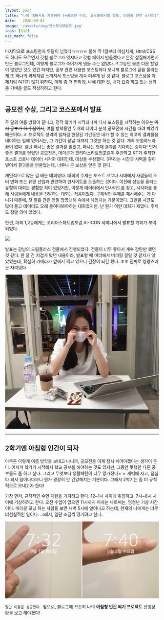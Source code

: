 ```yaml
---
layout: post
title: "나에 대해서도 기록하자 (+공모전 수상, 코스포에서의 발표, 아침형 인간 스타트)"
date:   2020-09-02
image: '/assets/img/코스포%20발표.jpg'
tags: [일상]
use_math: false
---
```


마지막으로 포스팅한지 두달이 넘었다ㅠㅠㅠㅠ 올해 딱 1월부터 야심차게, Html/CSS도 하나도 모르면서 깃헙 블로그가 멋지다고 깃헙 페이지 만들겠다고 온갖 삽질해가면서 만든 블로그인데, 이렇게 블로그가 죽어가게 냅둘 수는 없었다..!! 그동안 물론 다른 할일이 많았던 것도 있긴 하지만, 공부 관련 내용만 포스팅하다 보니까 블로그에 글을 올리는게 또 하나의 과제처럼 느껴져서 포스팅을 계속 미루게 된 것 같다. 블로그 포스팅을 과제처럼 여기지 않기 위하여, 이제 좀 더 편하게, 나에 대한 것, 내가 요즘 하고 있는 생각 등 가벼운 글도 작성하려고 한다.

---

## 공모전 수상, 그리고 코스포에서 발표

두 달의 여름 방학이 끝나고, 정작 학기가 시작되니까 다시 포스팅을 시작하는 이유는 ~~역시 공부가 하기 싫어서~~, 여름 방학동안 두개의 데이터 분석 공모전에 시간을 때려 박았기 때문이다..ㅎ 프로젝트 성격의 일처럼 한정된 기간동안 내가 할 수 있는 최고의 결과물을 내야하는 일에 있어서는, 그 기간이 끝날 때까지 그것만 하는 것 같다. 계속 보완하느라 끝이 없다. 일단 하나는 좋은 결과를 얻었고, 하나는 현재 결과를 기다리는 중이다! 먼저 좋은 결과를 얻었던 공모전은, 데이콘과 코리아스타트업포럼이 주관하고 KT가 주최한 포스트 코로나 데이터 시각화 대회인데, 대상을 수상했다. 3주라는 시간과 시력을 갈아넣어서 결과물을 만들었는데, 너무나 큰 보상을 얻은 것 같다.

개인적으로 많은 걸 배운 대회였다. 대회의 주제는 포스트 코로나 시대에서 사람들의 소비 변화 또는 유망 산업과 관련하여 인사이트를 도출하는 것이다. 이전에 성능을 올리는 유형의 대회는 경험한 적이 있었지만, 이렇게 데이터에서 인사이트를 찾고, 시각화를 통해 사람들에게 내용을 전달하는 대회는 처음이었다. 구체적인 주제를 제시해주는 게 아니기 때문에, 첫 열흘 간은 정말 망망대해 속에서 헤엄치는 기분이었다. 그만큼 시간도 많이 들고 데이터도 오래 들여다봐야하는 대회였지만, 난 뭔가 이런 대회가 재밌다. 주제도 정말 의미 있었다.

한편, 대회 1,2등에게는 코리아스타트업포럼 AI-ICON 세미나에서 발표할 기회가 부여되었다.

<img src="/assets/img/코스포%20발표.jpg" width="550px">

발표는 강남의 드림플러스 건물에서 진행되었다. 건물이 너무 좋아서 계속 감탄만 했던 것 같다. 한 달 간 지겹게 봤던 내용이라, 발표할 때 머리에서 버퍼링 걸릴 것 같지가 않았었는데, 확실히 카메라가 앞에서 찍고 있으니 긴장이 되긴 했다..ㅎㅎ 진짜로 영광스러운 자리였다.

<img src="/assets/img/코스포%20대기.jpg" width="550px">

<br>

---

## 2학기엔 아침형 인간이 되자

아무튼 이렇게 여름 방학을 보내고 나니까, 공모전을 이제 잠시 쉬어야겠다는 생각이 든다. 어차피 학기가 시작해서 학교 공부를 해야하는 것도 있지만, 그동안 못했던 다른 공부들도 좀 하고 싶다. 그리고 무엇보다 생활패턴이 너무 망가졌다ㅠㅠ 새벽에 자고, 점심 다 되서 일어나다보니 뭔가 굉장히 안 건강해지는 기분이다. 그래서 2학기는 좀 더 규칙적으로 보내고자 한다!

가장 먼저, 규칙적인 수면 패턴을 가지려고 한다. 12~1시 사이에 취침하고, 7시~8시 사이에 기상하려고 한다. 오전 수업이 없으면 11시까지 퍼자는 나로써는, 엄청난 기상 시간이다. 미라클 모닝 하는 사람들 보면 새벽 5시에 일어나고 하는데, 현재의 나에게는 너무 비현실적인 일이다. 그래서, 일단 조금씩 땡기려고 한다.

<img src="/assets/img/모닝%202020.09.02.png" width="750px">

``일단 이틀은 성공했다.`` 앞으로, 블로그에 꾸준히 나의 **아침형 인간 되기 프로젝트** 진행상황을 보고 해야겠다!

<br>
